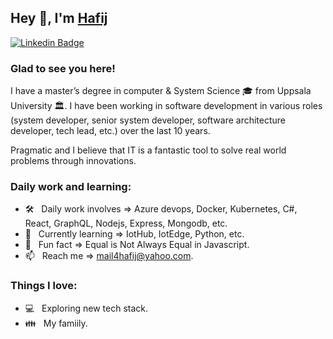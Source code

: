 ## Hey 👋, I'm [Hafij](https://github.com/mail4hafij/)

[![Linkedin Badge](https://img.shields.io/badge/-LinkedIn-0e76a8?style=flat-square&logo=Linkedin&logoColor=white)](https://www.linkedin.com/in/hafij/)

### Glad to see you here! &nbsp; <!-- ![](https://visitor-badge.glitch.me/badge?page_id=mail4hafij.mail4hafij&style=flat-square&color=0088cc) -->

I have a master’s degree in computer & System Science 🎓 from Uppsala University 🏛. I have been working in software development in various roles (system developer, senior system developer, software architecture developer, tech lead, etc.) over the last 10 years.

Pragmatic and I believe that IT is a fantastic tool to solve real world problems through innovations.

<!-- <img align="right" width="375" alt="" src="programmer.png" /> -->

### Daily work and learning:
- 🛠 &nbsp; Daily work involves => Azure devops, Docker, Kubernetes, C#, React, GraphQL, Nodejs, Express, Mongodb, etc.
- 🚀 &nbsp; Currently learning => IotHub, IotEdge, Python, etc.
- 👾 &nbsp; Fun fact => Equal is Not Always Equal in Javascript.
- 📫 &nbsp; Reach me => mail4hafij@yahoo.com.

### Things I love:

- 💻 &nbsp; Exploring new tech stack.
- 👪 &nbsp; My famiily.
